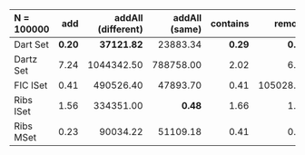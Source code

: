 | N = 100000 | add | addAll (different) | addAll (same) | contains | remove |
| :--- | ---: | ---: | ---: | ---: | ---: |
| Dart Set | **0.20** | **37121.82** | 23883.34 | **0.29** | **0.17** |
| Dartz Set | 7.24 | 1044342.50 | 788758.00 | 2.02 | 6.55 |
| FIC ISet | 0.41 | 490526.40 | 47893.70 | 0.41 | 105028.89 |
| Ribs ISet | 1.56 | 334351.00 | **0.48** | 1.66 | 1.54 |
| Ribs MSet | 0.23 | 90034.22 | 51109.18 | 0.41 | 0.22 |
